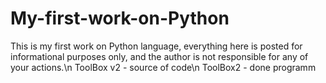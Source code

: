 # My-first-work-on-Python
This is my first work on Python language, everything here is posted for informational purposes only, and the author is not responsible for any of your actions.\n
ToolBox v2 - source of code\n
ToolBox2 - done programm
